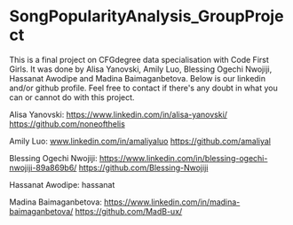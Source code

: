 # SongPopularityAnalysis_GroupProject

This is a final project on CFGdegree data specialisation with Code First Girls. It was done by Alisa Yanovski, Amily Luo, Blessing Ogechi Nwojiji, Hassanat Awodipe and Madina Baimaganbetova. Below is our linkedin and/or github profile. Feel free to contact if there's any doubt in what you can or cannot do with this project.

Alisa Yanovski: https://www.linkedin.com/in/alisa-yanovski/ https://github.com/noneofthelis

Amily Luo: www.linkedin.com/in/amaliyaluo https://github.com/amaliyal

Blessing Ogechi Nwojiji: https://www.linkedin.com/in/blessing-ogechi-nwojiji-89a869b6/ https://github.com/Blessing-Nwojiji

Hassanat Awodipe: hassanat

Madina Baimaganbetova: https://www.linkedin.com/in/madina-baimaganbetova/  https://github.com/MadB-ux/
